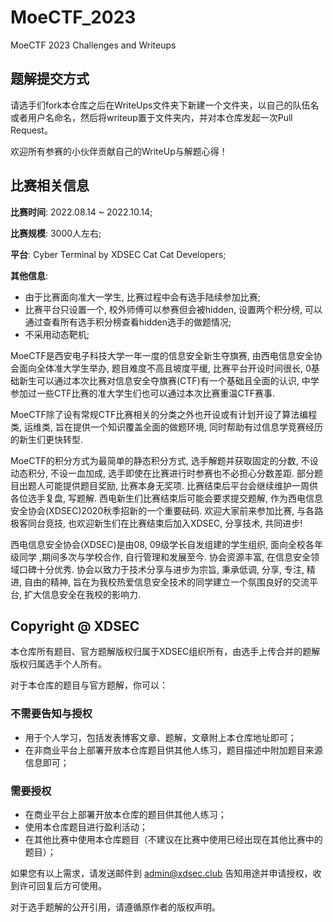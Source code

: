 # MoeCTF_2023
MoeCTF 2023 Challenges and Writeups

## 题解提交方式

请选手们fork本仓库之后在WriteUps文件夹下新建一个文件夹，以自己的队伍名或者用户名命名，然后将writeup置于文件夹内，并对本仓库发起一次Pull Request。

欢迎所有参赛的小伙伴贡献自己的WriteUp与解题心得！

## 比赛相关信息

**比赛时间**: 2022.08.14 ~ 2022.10.14;

**比赛规模**: 3000人左右;

**平台**: Cyber Terminal by XDSEC Cat Cat Developers;

**其他信息**:

   - 由于比赛面向准大一学生, 比赛过程中会有选手陆续参加比赛;
   - 比赛平台只设置一个, 校外师傅可以参赛但会被hidden, 设置两个积分榜, 可以通过查看所有选手积分榜查看hidden选手的做题情况;
   - 不采用动态靶机;

MoeCTF是西安电子科技大学一年一度的信息安全新生夺旗赛, 由西电信息安全协会面向全体准大学生举办, 题目难度不高且坡度平缓, 比赛平台开设时间很长, 0基础新生可以通过本次比赛对信息安全夺旗赛(CTF)有一个基础且全面的认识, 中学参加过一些CTF比赛的准大学生们也可以通过本次比赛重温CTF赛事.

MoeCTF除了设有常规CTF比赛相关的分类之外也开设或有计划开设了算法编程类, 运维类, 旨在提供一个知识覆盖全面的做题环境, 同时帮助有过信息学竞赛经历的新生们更快转型.

MoeCTF的积分方式为最简单的静态积分方式, 选手解题并获取固定的分数, 不设动态积分, 不设一血加成, 选手即使在比赛进行时参赛也不必担心分数差距. 部分题目出题人可能提供题目奖励, 比赛本身无奖项. 比赛结束后平台会继续维护一周供各位选手复盘, 写题解. 西电新生们比赛结束后可能会要求提交题解, 作为西电信息安全协会(XDSEC)2020秋季招新的一个重要砝码. 欢迎大家前来参加比赛, 与各路极客同台竞技, 也欢迎新生们在比赛结束后加入XDSEC, 分享技术, 共同进步!

西电信息安全协会(XDSEC)是由08, 09级学长自发组建的学生组织, 面向全校各年级同学 ,期间多次与学校合作, 自行管理和发展至今. 协会资源丰富, 在信息安全领域口碑十分优秀. 协会以致力于技术分享与进步为宗旨, 秉承低调, 分享, 专注, 精进, 自由的精神, 旨在为我校热爱信息安全技术的同学建立一个氛围良好的交流平台, 扩大信息安全在我校的影响力.

## Copyright @ XDSEC

本仓库所有题目、官方题解版权归属于XDSEC组织所有，由选手上传合并的题解版权归属选手个人所有。

对于本仓库的题目与官方题解，你可以：

### 不需要告知与授权

- 用于个人学习，包括发表博客文章、题解，文章附上本仓库地址即可；
- 在非商业平台上部署开放本仓库题目供其他人练习，题目描述中附加题目来源信息即可；

### 需要授权

- 在商业平台上部署开放本仓库的题目供其他人练习；
- 使用本仓库题目进行盈利活动；
- 在其他比赛中使用本仓库题目（不建议在比赛中使用已经出现在其他比赛中的题目）；

如果您有以上需求，请发送邮件到 [admin@xdsec.club](mailto:admin@xdsec.club) 告知用途并申请授权，收到许可回复后方可使用。

对于选手题解的公开引用，请遵循原作者的版权声明。

